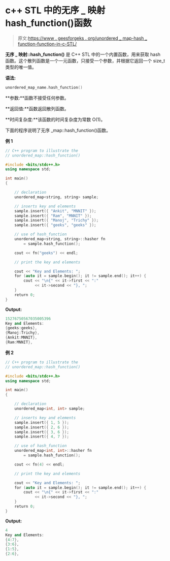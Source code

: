 # c++ STL 中的无序 _ 映射 hash_function()函数

> 原文:[https://www . geesforgeks . org/unordered _ map-hash _ function-function-in-c-STL/](https://www.geeksforgeeks.org/unordered_map-hash_function-function-in-c-stl/)

**无序 _ 映射::hash_function()** 是 C++ STL 中的一个内置函数，用来获取 hash 函数。这个散列函数是一个一元函数，只接受一个参数，并根据它返回一个 size_t 类型的唯一值。

**语法:**

```cpp
unordered_map_name.hash_function()

```

**参数:**函数不接受任何参数。

**返回值:**函数返回散列函数。

**时间复杂度:**该函数的时间复杂度为常数 O(1)。

下面的程序说明了无序 _map::hash_function()函数。

**例 1**

```cpp
// C++ program to illustrate the
// unordered_map::hash_function()

#include <bits/stdc++.h>
using namespace std;

int main()
{

    // declaration
    unordered_map<string, string> sample;

    // inserts key and elements
    sample.insert({ "Ankit", "MNNIT" });
    sample.insert({ "Ram", "MNNIT" });
    sample.insert({ "Manoj", "Trichy" });
    sample.insert({ "geeks", "geeks" });

    // use of hash_function
    unordered_map<string, string>::hasher fn
        = sample.hash_function();

    cout << fn("geeks") << endl;

    // print the key and elements

    cout << "Key and Elements: ";
    for (auto it = sample.begin(); it != sample.end(); it++) {
        cout << "\n{" << it->first << ":"
             << it->second << "}, ";
    }
    return 0;
}
```

**Output:**

```cpp
15276750567035005396
Key and Elements: 
{geeks:geeks}, 
{Manoj:Trichy}, 
{Ankit:MNNIT}, 
{Ram:MNNIT},

```

**例 2**

```cpp
// C++ program to illustrate the
// unordered_map::hash_function()

#include <bits/stdc++.h>
using namespace std;

int main()
{

    // declaration
    unordered_map<int, int> sample;

    // inserts key and elements
    sample.insert({ 1, 5 });
    sample.insert({ 2, 6 });
    sample.insert({ 3, 6 });
    sample.insert({ 4, 7 });

    // use of hash_function
    unordered_map<int, int>::hasher fn
        = sample.hash_function();

    cout << fn(4) << endl;

    // print the key and elements

    cout << "Key and Elements: ";
    for (auto it = sample.begin(); it != sample.end(); it++) {
        cout << "\n{" << it->first << ":"
             << it->second << "}, ";
    }
    return 0;
}
```

**Output:**

```cpp
4
Key and Elements: 
{4:7}, 
{3:6}, 
{1:5}, 
{2:6},

```